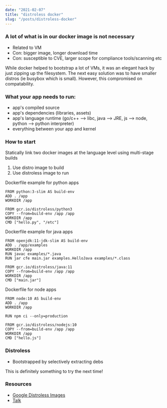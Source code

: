 ```yaml
---
date: "2021-02-07"
title: "distroless docker"
slug: "/posts/distroless-docker"
---
```


### A lot of what is in our docker image is not necessary
- Related to VM
- Con: bigger image, longer download time
- Con: susceptible to CVE, larger scope for compliance tools/scanning etc

While docker helped to bootstrap a lot of VMs, it was an elegant hack by just zipping up the filesystem. The next easy solution was to have smaller distros (ie busybox which is small). However, this compromised on compatability. 

### What your app needs to run:
- app's compiled source
- app's dependencies (libraries, assets)
- app's language runtime (go/c++ --> libc, java --> JRE, js --> node, python --> python interpreter)
- everything between your app and kernel 

### How to start
Statically link two docker images at the language level using multi-stage builds
1. Use distro image to build
2. Use distroless image to run

Dockerfile example for python apps
```
FROM python:3-slim AS build-env
ADD . /app
WORKDIR /app

FROM gcr.io/distroless/python3
COPY --from=build-env /app /app
WORKDIR /app
CMD ["hello.py", "/etc"]
```

Dockerfile example for java apps
```
FROM openjdk:11-jdk-slim AS build-env
ADD . /app/examples
WORKDIR /app
RUN javac examples/*.java
RUN jar cfe main.jar examples.HelloJava examples/*.class 

FROM gcr.io/distroless/java:11
COPY --from=build-env /app /app
WORKDIR /app
CMD ["main.jar"]
```

Dockerfile for node apps
```
FROM node:10 AS build-env
ADD . /app
WORKDIR /app

RUN npm ci --only=production

FROM gcr.io/distroless/nodejs:10
COPY --from=build-env /app /app
WORKDIR /app
CMD ["hello.js"]
```

### Distroless
- Bootstrapped by selectively extracting debs

This is definitely something to try the next time!


### Resources
- [Google Distroless Images](https://github.com/GoogleContainerTools/distroless)
- [Talk](https://www.youtube.com/watch?v=lviLZFciDv4)
